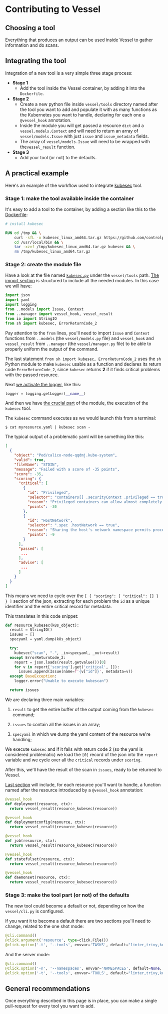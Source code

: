 # Contributing to Vessel

## Choosing a tool

Everything that produces an output can be used inside Vessel to gather information and do scans.

## Integrating the tool

Integration of a new tool is a very simple three stage process:

- **Stage 1**
  - Add the tool inside the Vessel container, by adding it into the `Dockerfile`.
- **Stage 2**
  - Create a new python file inside `vessel/tools` directory named after the tool you want to add and populate it with as many functions as the Kubernetes you want to handle, declaring for each one a `@vessel_hook` annotation.
  - Inside the module you will get passed a resource `dict` and a `vessel.models.Context` and will need to return an array of `vessel/models.Issue` with just `issue` and `issue_metadata` fields.
  - The array of `vessel/models.Issue` will need to be wrapped with the`vessel_result` function.
- **Stage 3**
  - Add your tool (or not) to the defaults.

## A practical example

Here's an example of the workflow used to integrate [kubesec](https://kubesec.io/) tool.

### Stage 1:  make the tool available inside the container

It's easy to add a tool to the container, by adding a section like this to the [Dockerfile](https://github.com/sourcesense/vessel/blob/main/Dockerfile#L15-L21):

```dockerfile
# install kubesec

RUN cd /tmp && \
    curl -sfL -o kubesec_linux_amd64.tar.gz https://github.com/controlplaneio/kubesec/releases/download/v2.11.4/kubesec_linux_amd64.tar.gz && \
    cd /usr/local/bin && \
    tar -xzvf /tmp/kubesec_linux_amd64.tar.gz kubesec && \
    rm /tmp/kubesec_linux_amd64.tar.gz
```

### Stage 2: create the module file

Have a look at the file named [`kubesec.py`](https://github.com/sourcesense/vessel/blob/main/vessel/tools/kubesec.py) under the `vessel/tools` path. [The import section](https://github.com/sourcesense/vessel/blob/main/vessel/tools/kubesec.py#L1-L7) is structured to include all the needed modules. In this case we will have:

```python
import json 
import yaml
import logging
from ..models import Issue, Context
from ..manager import vessel_hook, vessel_result
from io import StringIO
from sh import kubesec, ErrorReturnCode_2
```

Pay attention to the `from` lines, you'll need to import `Issue` and `Context` functions from `..models` (the `vessel/models.py` file) and `vessel_hook` and `vessel_result` from `..manager` (the `vessel/manager.py` file) to be able to properly uniform the output of the command.

The last statement `from sh import kubesec, ErrorReturnCode_2` uses the `sh` Python module to make `kubesec` usable as a function and declares its return code `ErrorReturnCode_2`, since `kubesec` returns **2** if it finds critical problems with the passed resource.

Next [we activate the logger](https://github.com/sourcesense/vessel/blob/main/vessel/tools/kubesec.py#L9), like this:

```python
logger = logging.getLogger(__name__)
```

And then we have [the crucial part](https://github.com/sourcesense/vessel/blob/main/vessel/tools/kubesec.py#L11-L28) of the module, the execution of the `kubesec` tool. 

The `kubesec` command executes as we would launch this from a terminal:

```console
$ cat myresource.yaml | kubesec scan -
```

The typical output of a problematic yaml will be something like this:

```json
[
  {
    "object": "Pod/calico-node-qqdmj.kube-system",
    "valid": true,
    "fileName": "STDIN",
    "message": "Failed with a score of -35 points",
    "score": -35,
    "scoring": {
      "critical": [
        {
          "id": "Privileged",
          "selector": "containers[] .securityContext .privileged == true",
          "reason": "Privileged containers can allow almost completely unrestricted host access",
          "points": -30
        },
        {
          "id": "HostNetwork",
          "selector": ".spec .hostNetwork == true",
          "reason": "Sharing the host's network namespace permits processes in the pod to communicate with processes bound to the host's loopback adapter",
          "points": -9
        }
      ],
      "passed": [
       ...
      ],
      "advise": [
       ...
      ]
    }
  }
]
```

This means we need to cycle over the `[ { "scoring": { "critical": [] } } ]` section of the json, extracting for each problem the `id` as a unique identifier and the entire critical record for metadata.

This translates in this code snippet:

```python
def resource_kubesec(k8s_object):
  result = StringIO()
  issues = []
  specyaml = yaml.dump(k8s_object)

  try:
    kubesec("scan", "-", _in=specyaml, _out=result)
  except ErrorReturnCode_2:
    report = json.loads(result.getvalue())[0]
    for v in report['scoring'].get('critical', []):
      issues.append(Issue(name=f'{v["id"]}', metadata=v))
  except BaseException:
    logger.error("Unable to execute kubescan")

  return issues
```

We are declaring three main variables:

1. `result` to get the entire buffer of the output coming from the `kubesec` command;

2. `issues` to contain all the issues in an array;

3. `specyaml` in which we dump the yaml content of the resource we're handling;

We execute `kubesec` and if it fails with return code 2 (so the yaml is considered problematic) we load the `[0]` record of the json into the `report` variable and we cycle over all the `critical` records under `scoring`.

After this, we'll have the result of the scan in `issues`, ready to be returned to Vessel.

[Last section](https://github.com/sourcesense/vessel/blob/main/vessel/tools/kubesec.py#L30-L48) will include, for each resource you'll want to handle, a function named after the resource introduced by a `@vessel_hook` annotation:

```python
@vessel_hook
def deployment(resource, ctx):
  return vessel_result(resource_kubesec(resource))

@vessel_hook
def deploymentconfig(resource, ctx):
  return vessel_result(resource_kubesec(resource))

@vessel_hook
def job(resource, ctx):
  return vessel_result(resource_kubesec(resource))

@vessel_hook
def statefulset(resource, ctx):
  return vessel_result(resource_kubesec(resource))

@vessel_hook
def daemonset(resource, ctx):
  return vessel_result(resource_kubesec(resource))
```

### Stage 3: make the tool part (or not) of the defaults

The new tool could become a default or not, depending on how the `vessel/cli.py` is configured.

If you want it to become a default there are two sections you'll need to change, related to the one shot mode:

```python
@cli.command()
@click.argument('resource', type=click.File())
@click.option('-t', '--tools', envvar='TASKS', default="linter,trivy,kubesec,kubescore", type=click.STRING, help="Tools to run separated by commas [default]")
```

And the server mode:

```python
@cli.command()
@click.option('-n', '--namespaces', envvar='NAMESPACES', default=None, type=click.STRING, help="Namespaces to watch separated by commas [default]")
@click.option('-t', '--tools', envvar='TOOLS', default="linter,trivy,kubesec,kubescore", type=click.STRING, help="Tools to run separated by commas [linter,trivy,kubesec]")
```

## General recommendations

Once everything described in this page is in place, you can make a single pull-request for every tool you want to add.
